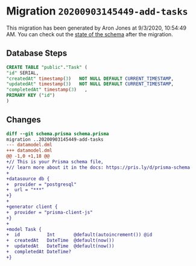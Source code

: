 # Migration `20200903145449-add-tasks`

This migration has been generated by Aron Jones at 9/3/2020, 10:54:49 AM.
You can check out the [state of the schema](./schema.prisma) after the migration.

## Database Steps

```sql
CREATE TABLE "public"."Task" (
"id" SERIAL,
"createdAt" timestamp(3)   NOT NULL DEFAULT CURRENT_TIMESTAMP,
"updatedAt" timestamp(3)   NOT NULL DEFAULT CURRENT_TIMESTAMP,
"completedAt" timestamp(3)   ,
PRIMARY KEY ("id")
)
```

## Changes

```diff
diff --git schema.prisma schema.prisma
migration ..20200903145449-add-tasks
--- datamodel.dml
+++ datamodel.dml
@@ -1,0 +1,18 @@
+// This is your Prisma schema file,
+// learn more about it in the docs: https://pris.ly/d/prisma-schema
+
+datasource db {
+  provider = "postgresql"
+  url = "***"
+}
+
+generator client {
+  provider = "prisma-client-js"
+}
+
+model Task {
+  id          Int       @default(autoincrement()) @id
+  createdAt   DateTime  @default(now())
+  updatedAt   DateTime  @default(now())
+  completedAt DateTime?
+}
```


